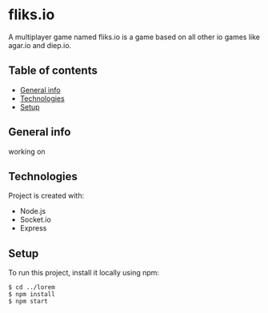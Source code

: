 # fliks.io
A multiplayer game named fliks.io is a game based on all other io games like agar.io and diep.io.

## Table of contents
* [General info](#general-info)
* [Technologies](#technologies)
* [Setup](#setup)

## General info
working on
	
## Technologies
Project is created with:
* Node.js
* Socket.io
* Express
	
## Setup
To run this project, install it locally using npm:

```
$ cd ../lorem
$ npm install
$ npm start
```
